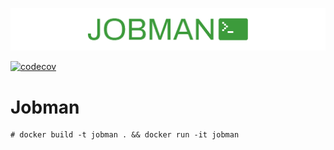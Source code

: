 ![jobman](https://github.com/ryancswallace/jobman/raw/main/assets/logo.png?raw=true)

[![codecov](https://codecov.io/gh/ryancswallace/jobman/branch/main/graph/badge.svg)](https://codecov.io/gh/ryancswallace/jobman)

# Jobman

```
# docker build -t jobman . && docker run -it jobman
```